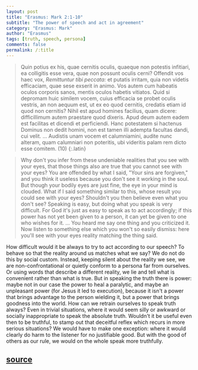 ```yaml
---
layout: post
title: "Erasmus: Mark 2:1-10"
subtitle: "The power of speech and act in agreement"
category: "Erasmus: Mark"
author: "Erasmus"
tags: [truth, speech, persona]
comments: false
permalink: /:title
---
```


> Quin potius ex his, quae cernitis oculis, quaeque non potestis infitiari, ea colligitis esse vera, quae non possunt oculis cerni? Offendit vos haec vox, *Remittuntur tibi peccata:* et putatis irritam, quia non videtis efficaciam, quae sese exserit in animo. Vos autem cum habeatis oculos corporis sanos, mentis oculos habetis vitiatos. Quid si depromam huic similem vocem, cuius efficacia se probet oculis vestris, an non aequum est, ut ex eo quod cernitis, credatis etiam id quod non cernitis? Nihil est apud homines facilius, quam dicere: difficillimum autem praestare quod dixeris. Apud deum autem eadem est facilitas et dicendi et perficiendi. Hanc potestatem si hactenus Dominus non dedit homini, non est tamen illi adempta facultas dandi, cui velit. ... Audistis unam vocem et calumniamini, audite nunc alteram, quam calumniari non poteritis, ubi videritis palam rem dicto esse comitem. (10)
{:.latin}

> Why don't you infer from these undeniable realities that you see with your eyes, that those things also are true that you cannot see with your eyes? You are offended by what I said, "Your sins are forgiven," and you think it useless because you don't see it working in the soul. But though your bodily eyes are just fine, the eye in your mind is clouded. What if I said something similar to this, whose result you could see with your eyes? Shouldn't you then believe even what you don't see? Speaking is easy, but doing what you speak is very difficult. For God it's just as easy to speak as to act accordingly; if this power has not yet been given to a person, it can yet be given to one who wishes for it. ... You heard me say one thing and you criticized it. Now listen to something else which you won't so easily dismiss: here you'll see with your eyes reality matching the thing said.

How difficult would it be always to try to act according to our speech? To behave so that the reality around us matches what we say? We do not do this by social custom. Instead, keeping silent about the reality we see, we are non-confrontational or quietly conform to a persona far from ourselves. Or using words that describe a different reality, we lie and tell what is convenient rather than what is true. But in speaking the truth there is power: maybe not in our case the power to heal a paralytic, and maybe an unpleasant power (for Jesus it led to execution), because it isn't a power that brings advantage to the person wielding it, but a power that brings goodness into the world. How can we retrain ourselves to speak truth always? Even in trivial situations, where it would seem silly or awkward or socially inappropriate to speak the absolute truth. Wouldn't it be useful even then to be truthful, to stamp out that deceitful reflex which recurs in more serious situations? We would have to make one exception: where it would clearly do harm to the listener for no justifiable good. But with the good of others as our rule, we would on the whole speak more truthfully.

<h2 class="post-source"><a href="https://books.google.com/books?id=j7QtmPycnMsC&pg=PA171"><i class="fas fa-book" aria-hidden="true"></i> source</a></h2>